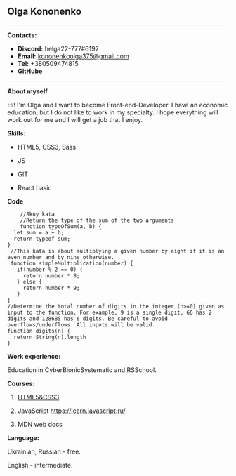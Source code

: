 
## Olga Kononenko
****
**Contacts:**
* **Discord:** helga22-777#6192
* **Email:** kononenkoolga375@gmail.com
* **Tel:** +380509474815
* **[GitHube](https://github.com/Helga22-777)**
****

**About myself**

Hi! I'm Olga and I want to become Front-end-Developer. I have an economic education, but I do not like to work in my specialty. I hope everything will work out for me and I will get a job that I enjoy.

**Skills:**

* HTML5, CSS3, Sass

* JS

* GIT

* React basic

**Code**

```
    //8kuy kata
    //Return the type of the sum of the two arguments
    function typeOfSum(a, b) {
  let sum = a + b;
  return typeof sum;
}
 //This kata is about multiplying a given number by eight if it is an even number and by nine otherwise.
 function simpleMultiplication(number) {
   if(number % 2 == 0) {
     return number * 8;
   } else {
     return number * 9;
   }
}
//Determine the total number of digits in the integer (n>=0) given as input to the function. For example, 9 is a single digit, 66 has 2 digits and 128685 has 6 digits. Be careful to avoid overflows/underflows. All inputs will be valid.
function digits(n) {
  return String(n).length
}

```


**Work experience:**

Education in CyberBionicSystematic and RSSchool.

**Courses:**

1. [HTML5&CSS3](https://testprovider.com/ru/search-certificate/TP91383298)

2. JavaScript https://learn.javascript.ru/

3. MDN web docs

**Language:**

Ukrainian, Russian - free.

English - intermediate.